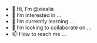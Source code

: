 - 👋 Hi, I’m @xiealia
- 👀 I’m interested in ...
- 🌱 I’m currently learning ...
- 💞️ I’m looking to collaborate on ...
- 📫 How to reach me ...

<!---
xiealia/xiealia is a ✨ special ✨ repository because its `README.md` (this file) appears on your GitHub profile.
You can click the Preview link to take a look at your changes.
--->
